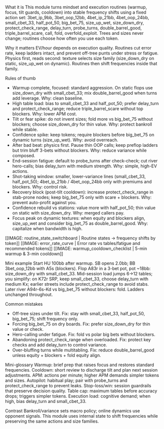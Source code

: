 What it is
This module turns mindset and execution routines (warmup, focus, tilt guards, cooldown) into stable frequency shifts using a fixed action set: 3bet_ip_9bb, 3bet_oop_12bb, 4bet_ip_21bb, 4bet_oop_24bb, small_cbet_33, half_pot_50, big_bet_75, size_up_wet, size_down_dry, protect_check_range, delay_turn, probe_turns, double_barrel_good, triple_barrel_scare, call, fold, overfold_exploit. Trees and sizes never change; routines choose how often you use each token.

Why it matters
EV/hour depends on execution quality. Routines cut error rate, keep ladders intact, and prevent off-tree punts under stress or fatigue. Physics first, reads second: texture selects size family (size_down_dry on static, size_up_wet on dynamic). Routines then shift frequencies inside that family.

Rules of thumb

* Warmup complete, focused: standard aggression. On static flops use size_down_dry with small_cbet_33; mix double_barrel_good when turns add leverage. Why: clean baseline.
* High table load: bias to small_cbet_33 and half_pot_50; prefer delay_turn and protect_check_range; reduce triple_barrel_scare without top blockers. Why: lower APM cost.
* Tilt or fear spike: do not invent sizes; fold more vs big_bet_75 without blockers; choose size_down_dry for thin value. Why: protect bankroll while stable.
* Confidence spike: keep tokens; require blockers before big_bet_75 on dynamic turns (size_up_wet). Why: avoid overreach.
* After bad beat: physics first. Pause thin OOP calls; keep preflop ladders but trim bluff 3-bets without blockers. Why: reduce variance while composed.
* End-session fatigue: default to probe_turns after check-check; cut river hero-calls; bias delay_turn with medium strength. Why: simple, high-EV actions.
* Shot-taking window: smaller, lower-variance lines (small_cbet_33, half_pot_50); 4bet_ip_21bb / 4bet_oop_24bb only with premiums and blockers. Why: control risk.
* Recovery block (post-tilt cooldown): increase protect_check_range in stab-prone nodes; keep big_bet_75 only with scare + blockers. Why: prevent auto-profit against you.
* Confidence rebuild vs stations: value more with half_pot_50; thin value on static with size_down_dry. Why: merged callers pay.
* Focus peak on dynamic textures: when equity and blockers align, size_up_wet and consider big_bet_75 as double_barrel_good. Why: capitalize when bandwidth is high.

[[IMAGE: routine_state_switchboard | Routine states -> frequency shifts by token]]
[[IMAGE: error_rate_curve | Error rate vs tables/fatigue and recommended tokens]]
[[IMAGE: warmup_cooldown_checklist | 5-min warmup & 3-min cooldown]]

Mini example
Start HU 100bb after warmup. SB opens 2.0bb; BB 3bet_oop_12bb with A5s (blockers). Flop A83r in a 3-bet pot, pot ~18bb: size_down_dry with small_cbet_33. Mid-session load jumps 6->12 tables; you simplify: on K72r SRP, keep small_cbet_33, choose delay_turn with medium Kx; earlier streets include protect_check_range to avoid stabs. Later river A94r-6s-Kd vs big_bet_75 without blockers: fold. Ladders unchanged throughout.

Common mistakes

* Off-tree sizes under tilt. Fix: stay with small_cbet_33, half_pot_50, big_bet_75; shift frequency only.
* Forcing big_bet_75 on dry boards. Fix: prefer size_down_dry for thin value or check.
* Hero-calling under fatigue. Fix: fold vs polar big bets without blockers.
* Abandoning protect_check_range when overloaded. Fix: protect key checks and add delay_turn to control variance.
* Over-bluffing turns while multitabling. Fix: reduce double_barrel_good unless equity + blockers + fold equity align.

Mini-glossary
Warmup: brief prep that raises focus and restores standard frequencies.
Cooldown: short review to discharge tilt and plan next session adjustments.
APM: actions per minute; higher APM demands simpler tokens and sizes.
Autopilot: habitual play; pair with probe_turns and protect_check_range to prevent leaks.
Stop-loss/win: session guardrails that preserve decision quality.
Table cap: maximum tables before accuracy drops; triggers simpler tokens.
Execution load: cognitive demand; when high, bias delay_turn and small_cbet_33.

Contrast
Bankroll/variance sets macro policy; online dynamics use opponent signals. This module uses internal state to shift frequencies while preserving the same actions and size families.
